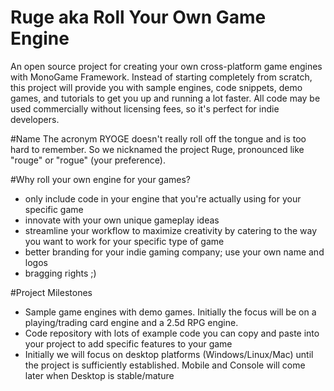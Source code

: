# Ruge aka Roll Your Own Game Engine

An open source project for creating your own cross-platform game engines with MonoGame Framework.  Instead of starting completely from scratch, this project will provide you with sample engines, code snippets, demo games, and tutorials to get you up and running a lot faster.  All code may be used commercially without licensing fees, so it's perfect for indie developers. 

#Name
The acronym RYOGE doesn't really roll off the tongue and is too hard to remember.  So we nicknamed the project Ruge, pronounced like "rouge" or "rogue" (your preference).

#Why roll your own engine for your games?

* only include code in your engine that you're actually using for your specific game
* innovate with your own unique gameplay ideas
* streamline your workflow to maximize creativity by catering to the way you want to work for your specific type of game 
* better branding for your indie gaming company; use your own name and logos
* bragging rights ;)

#Project Milestones

* Sample game engines with demo games.  Initially the focus will be on a playing/trading card engine and a 2.5d RPG engine.
* Code repository with lots of example code you can copy and paste into your project to add specific features to your game
* Initially we will focus on desktop platforms (Windows/Linux/Mac) until the project is sufficiently established.  Mobile and Console will come later when Desktop is stable/mature
